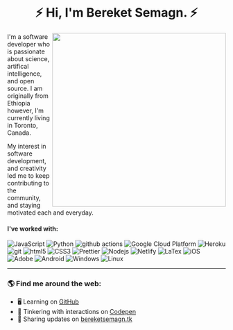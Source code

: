 <h1 align='center'>⚡ Hi, I'm Bereket Semagn. ⚡</h1>
<img align="right" src="https://o.remove.bg/downloads/14d99be4-0c4a-4416-9989-e9438d77f53b/img-removebg-preview.png" width='400"'>

I'm a software developer who is passionate about science, artifical intelligence, and open source. I am originally from Ethiopia however, I'm currently living in Toronto, Canada. <br>

My interest in software development, and creativity led me to keep contributing to the community, and staying motivated each and everyday.

#### I've worked with:

<p align="left"
<p>
  <img alt="JavaScript" src="https://img.shields.io/badge/-JavaScript-45b8d8?style=flat-square&logo=javascript&logoColor=white" />
  <img alt="Python" src="https://img.shields.io/badge/-Python-45b8d8?style=flat-square&logo=python&logoColor=white" />
  <img alt="github actions" src="https://img.shields.io/badge/-Github_Actions-2088FF?style=flat-square&logo=github-actions&logoColor=white" />
  <img alt="Google Cloud Platform" src="https://img.shields.io/badge/-Google_Cloud_Platform-1a73e8?style=flat-square&logo=google-cloud&logoColor=white" />
  <img alt="Heroku" src="https://img.shields.io/badge/-Heroku-430098?style=flat-square&logo=heroku&logoColor=white" />
  <img alt="git" src="https://img.shields.io/badge/-Git-F05032?style=flat-square&logo=git&logoColor=white" />
  <img alt="html5" src="https://img.shields.io/badge/-HTML5-E34F26?style=flat-square&logo=html5&logoColor=white" />
  <img alt="CSS3" src="https://img.shields.io/badge/-CSS3-45b8d8?style=flat-square&logo=css3&logoColor=white" />
  <img alt="Prettier" src="https://img.shields.io/badge/-Prettier-F7B93E?style=flat-square&logo=prettier&logoColor=white" /> 
  <img alt="Nodejs" src="https://img.shields.io/badge/-Nodejs-43853d?style=flat-square&logo=Node.js&logoColor=white" />
  <img alt="Netlify" src="https://img.shields.io/badge/-Netlify-43853d?style=flat-square&logo=netlify&logoColor=white" />
  <img alt="LaTex" src="https://img.shields.io/badge/-LaTex-43853d?style=flat-square&logo=LaTex&logoColor=white" />
  <img alt="iOS" src="https://img.shields.io/badge/-iOS-43853d?style=flat-square&logo=iOS&logoColor=white" />
  <img alt="Adobe" src="https://img.shields.io/badge/-Adobe-43853d?style=flat-square&logo=Adobe&logoColor=white" />
  <img alt="Android" src="https://img.shields.io/badge/-Android-43853d?style=flat-square&logo=Android&logoColor=white" />
  <img alt="Windows" src="https://img.shields.io/badge/-Windows-43853d?style=flat-square&logo=Windows&logoColor=white" />
  <img alt="Linux" src="https://img.shields.io/badge/-Linux-43853d?style=flat-square&logo=Linux&logoColor=white" />
</p>

---

### 🌎 Find me around the web:

- 🖥️ Learning on <a href="https://www.github.com/bereketsemagn">GitHub</a>
- 🏓 Tinkering with interactions on <a href="https://codepen.io/bereketsemagn"> Codepen</a>
- 💼 Sharing updates on <a href="https://www.bereketsemagn.tk">bereketsemagn.tk</a>

 
